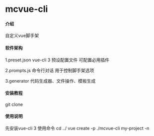 # mcvue-cli

#### 介绍
自定义vue脚手架

#### 软件架构
1.preset.json
vue-cli 3 预设配置文件 可配置必用插件

2.prompts.js
命令行对话 用于控制脚手架选项

3.generator
代码生成器、文件操作、模板生成

#### 安装教程

git clone

#### 使用说明

先安装vue-cli 3
使用命令
cd ../
vue create -p ./mcvue-cli my-project -n